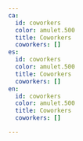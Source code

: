 ```yaml
---
ca:
  id: coworkers
  color: amulet.500
  title: Coworkers
  coworkers: []
es:
  id: coworkers
  color: amulet.500
  title: Coworkers
  coworkers: []
en:
  id: coworkers
  color: amulet.500
  title: Coworkers
  coworkers: []

---
```

